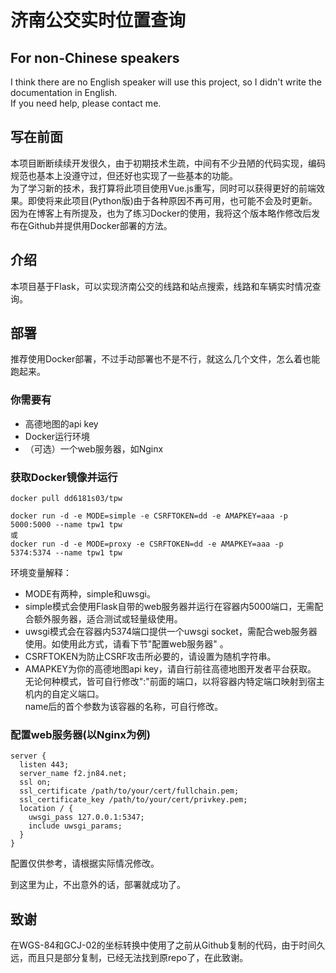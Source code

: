 # 济南公交实时位置查询

## For non-Chinese speakers
I think there are no English speaker will use this project, so I didn't write the documentation in English.  
If you need help, please contact me.

## 写在前面
本项目断断续续开发很久，由于初期技术生疏，中间有不少丑陋的代码实现，编码规范也基本上没遵守过，但还好也实现了一些基本的功能。  
为了学习新的技术，我打算将此项目使用Vue.js重写，同时可以获得更好的前端效果。即使将来此项目(Python版)由于各种原因不再可用，也可能不会及时更新。  
因为在博客上有所提及，也为了练习Docker的使用，我将这个版本略作修改后发布在Github并提供用Docker部署的方法。  

## 介绍
本项目基于Flask，可以实现济南公交的线路和站点搜索，线路和车辆实时情况查询。  

## 部署
推荐使用Docker部署，不过手动部署也不是不行，就这么几个文件，怎么着也能跑起来。

### 你需要有
- 高德地图的api key  
- Docker运行环境  
- （可选）一个web服务器，如Nginx  

### 获取Docker镜像并运行
```
docker pull dd6181s03/tpw

docker run -d -e MODE=simple -e CSRFTOKEN=dd -e AMAPKEY=aaa -p 5000:5000 --name tpw1 tpw
或
docker run -d -e MODE=proxy -e CSRFTOKEN=dd -e AMAPKEY=aaa -p 5374:5374 --name tpw1 tpw
```
环境变量解释：  
- MODE有两种，simple和uwsgi。
- simple模式会使用Flask自带的web服务器并运行在容器内5000端口，无需配合额外服务器，适合测试或轻量级使用。  
- uwsgi模式会在容器内5374端口提供一个uwsgi socket，需配合web服务器使用。如使用此方式，请看下节"配置web服务器" 。  
- CSRFTOKEN为防止CSRF攻击所必要的，请设置为随机字符串。  
- AMAPKEY为你的高德地图api key，请自行前往高德地图开发者平台获取。  
无论何种模式，皆可自行修改":"前面的端口，以将容器内特定端口映射到宿主机内的自定义端口。  
name后的首个参数为该容器的名称，可自行修改。  

### 配置web服务器(以Nginx为例)
```
server {
  listen 443;
  server_name f2.jn84.net;
  ssl on;
  ssl_certificate /path/to/your/cert/fullchain.pem;
  ssl_certificate_key /path/to/your/cert/privkey.pem;
  location / {
    uwsgi_pass 127.0.0.1:5347;
    include uwsgi_params;
  }
}
```
配置仅供参考，请根据实际情况修改。  

到这里为止，不出意外的话，部署就成功了。  

## 致谢
在WGS-84和GCJ-02的坐标转换中使用了之前从Github复制的代码，由于时间久远，而且只是部分复制，已经无法找到原repo了，在此致谢。  
